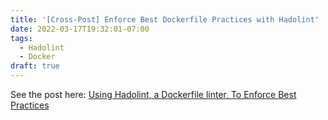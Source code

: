 ```yaml
---
title: '[Cross-Post] Enforce Best Dockerfile Practices with Hadolint'
date: 2022-03-17T19:32:01-07:00
tags:
  - Hadolint
  - Docker
draft: true
---
```


See the post here: [Using Hadolint, a Dockerfile linter, To Enforce Best Practices](https://www.containiq.com/post/hadolint)
